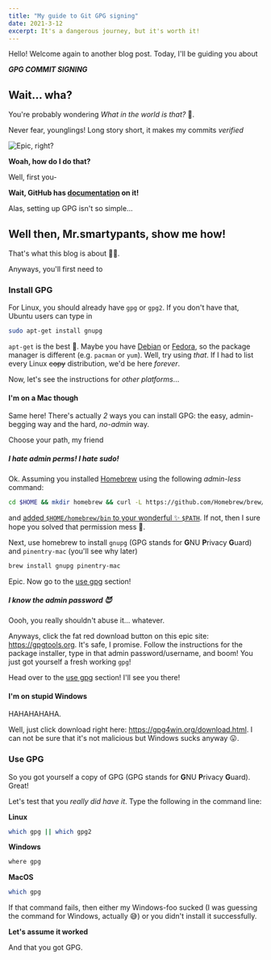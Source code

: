 ```yaml
---
title: "My guide to Git GPG signing"
date: 2021-3-12
excerpt: It's a dangerous journey, but it's worth it!
---
```


Hello! Welcome again to another blog post. Today, I'll be guiding you about

***GPG COMMIT SIGNING***

## Wait... wha?

You're probably wondering *What in the world is that?* 🤔.

Never fear, younglings! Long story short, it makes my commits *verified*

![Epic, right?](../../assets/verified_gpg_yay.png)

**Woah, how do I do that?**

Well, first you-

**Wait, GitHub has [documentation](https://docs.github.com/en/github/authenticating-to-github/about-commit-signature-verification) on it!**

Alas, setting up GPG isn't so simple...

## Well then, Mr.smartypants, show me how!

That's what this blog is about 🤦‍♂️.

Anyways, you'll first need to

### Install GPG

For Linux, you should already have `gpg` or `gpg2`. If you don't have that, Ubuntu users can type in

```bash
sudo apt-get install gnupg
```

`apt-get` is the best 💪. Maybe you have [Debian](https://www.debian.org) or [Fedora](https://getfedora.org), so the package manager is different (e.g. `pacman` or `yum`). Well, try using *that*. If I had to list every Linux ~~copy~~ distribution, we'd be here *forever*.

Now, let's see the instructions for *other platforms*...

#### I'm on a Mac though

Same here! There's actually *2* ways you can install GPG: the easy, admin-begging way and the hard, *no-admin* way.

Choose your path, my friend

##### I hate admin perms! I hate sudo!

Ok. Assuming you installed [Homebrew](https://brew.sh) using the following *admin-less* command:

```bash
cd $HOME && mkdir homebrew && curl -L https://github.com/Homebrew/brew/tarball/master | tar xz --strip 1 -C homebrew
```

and [added `$HOME/homebrew/bin` to your wonderful ✨ `$PATH`](https://gist.github.com/ThatXliner/8216e1e7e112e851764eeaa0cec85fbc). If not, then I sure hope you solved that permission mess 😬.

Next, use homebrew to install `gnupg` (GPG stands for **G**NU **P**rivacy **G**uard) and `pinentry-mac` (you'll see why later)

```bash
brew install gnupg pinentry-mac
```

Epic. Now go to the [use gpg](#use-gpg) section!

##### I know the admin password 😈

Oooh, you really shouldn't abuse it... whatever.

Anyways, click the fat red download button on this epic site: https://gpgtools.org. It's safe, I promise. Follow the instructions for the package installer, type in that admin password/username, and boom! You just got yourself a fresh working `gpg`!

Head over to the [use gpg](#use-gpg) section! I'll see you there!

#### I'm on stupid Windows

HAHAHAHAHA.

Well, just click download right here: https://gpg4win.org/download.html. I can not be sure that it's not malicious but Windows sucks anyway 😛.

### Use GPG

So you got yourself a copy of GPG (GPG stands for **G**NU **P**rivacy **G**uard). Great!

Let's test that you *really did have it*. Type the following in the command line:

**Linux**
```bash
which gpg || which gpg2
```
**Windows**
```bash
where gpg
```
**MacOS**
```bash
which gpg
```
If that command fails, then either my Windows-foo sucked (I was guessing the command for Windows, actually 😅) or you didn't install it successfully.

**Let's assume it worked**

And that you got GPG.

